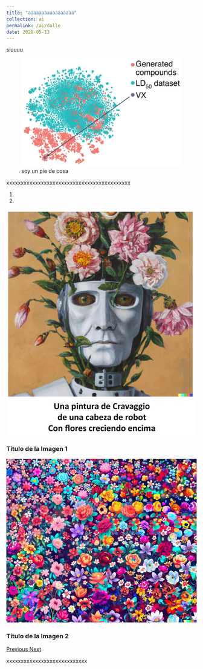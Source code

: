```yaml
---
title: "aaaaaaaaaaaaaaaaa"
collection: ai
permalink: /ai/dalle
date: 2020-05-13
---
```



siuuuu

<figure>
  <a href="/images/ai/00001_chem.jpg">
  <img src="/images/ai/00001_chem.jpg" alt = "hola" />
    </a>
  <figcaption>soy un pie de cosa</figcaption>
</figure>

xxxxxxxxxxxxxxxxxxxxxxxxxxxxxxxxxxxxxxxxxxx




<div id="myCarousel" class="carousel slide" data-ride="carousel">
  <!-- Indicadores -->
  <ol class="carousel-indicators">
    <li data-target="#myCarousel" data-slide-to="0" class="active"></li>
    <li data-target="#myCarousel" data-slide-to="1"></li>
    <!-- Añade más indicadores aquí si tienes más imágenes -->
  </ol>

  <!-- Imágenes del carrusel -->
  <div class="carousel-inner">
    <div class="carousel-item active">
      <img src="https://raw.githubusercontent.com/miangoar/miangoar.github.io/master/images/ai/00002_1.jpg" alt="Título de la Imagen 1">
      <div class="carousel-caption">
        <h3>Título de la Imagen 1</h3>
      </div>
    </div>
    <div class="carousel-item">
      <img src="https://raw.githubusercontent.com/miangoar/miangoar.github.io/master/images/ai/00002_5.jpg" alt="Título de la Imagen 2">
      <div class="carousel-caption">
        <h3>Título de la Imagen 2</h3>
      </div>
    </div>
    <!-- Agrega más imágenes y títulos siguiendo la misma estructura -->
  </div>

  <!-- Controles de navegación -->
  <a class="carousel-control-prev" href="#myCarousel" role="button" data-slide="prev">
    <span class="carousel-control-prev-icon" aria-hidden="true"></span>
    <span class="sr-only">Previous</span>
  </a>
  <a class="carousel-control-next" href="#myCarousel" role="button" data-slide="next">
    <span class="carousel-control-next-icon" aria-hidden="true"></span>
    <span class="sr-only">Next</span>
  </a>
</div>

<!-- Asegúrate de tener los estilos de Bootstrap en tu sitio web -->
<link rel="stylesheet" href="https://maxcdn.bootstrapcdn.com/bootstrap/4.5.2/css/bootstrap.min.css">
<!-- También necesitas los scripts de Bootstrap y jQuery -->
<script src="https://code.jquery.com/jquery-3.6.0.min.js"></script>
<script src="https://maxcdn.bootstrapcdn.com/bootstrap/4.5.2/js/bootstrap.min.js"></script>







xxxxxxxxxxxxxxxxxxxxxxxxxxxx




